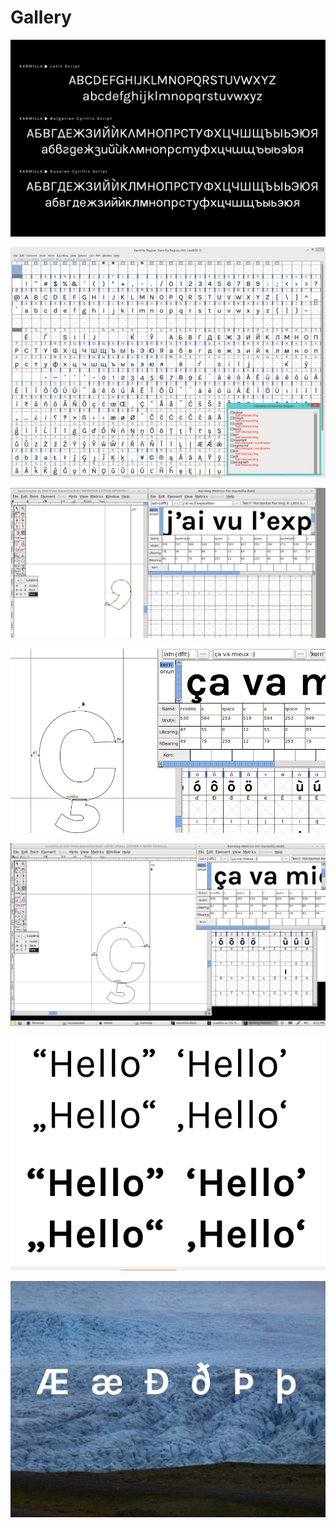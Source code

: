 # Gallery

![Karmilla, Latin and Cyrillic](Karmilla_01.jpg)

![Karmilla in FontForge](Karmilla-Regular-26-01-2018-01.jpg)

![Apostrophe height](apostrophe-height.png)

![](cedilla-copy-paste.png)

![](karla-with-cedilla.png)

![New quotation marks](quotation-marks-v011-sample.png)

![Icelandic glyphs. Image released to the public domain by David Mundstock](ice.jpg)
